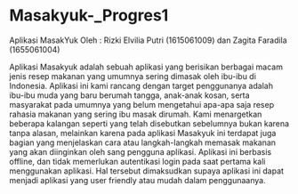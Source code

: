 # Masakyuk-_Progres1

Aplikasi MasakYuk 
Oleh : Rizki Elvilia Putri (1615061009) dan Zagita Faradila (1655061004)

Aplikasi Masakyuk adalah sebuah aplikasi yang berisikan berbagai macam jenis resep makanan yang umumnya sering dimasak oleh ibu-ibu di Indonesia. 
Aplikasi ini kami rancang dengan target penggunanya adalah ibu-ibu muda yang baru berumah tangga, anak-anak kosan, serta masyarakat pada umumnya yang belum mengetahui apa-apa saja resep rahasia makanan yang sering ibu masak dirumah.
Kami menargetkan beberapa kalangan seperti yang telah disebutkan sebelumnya bukan karena tanpa alasan, 
melainkan karena pada aplikasi Masakyuk ini terdapat juga bagian yang menjelaskan cara atau langkah-langkah memasak makanan yang akan diinginkan oleh sang pengguna aplikasi.
Aplikasi ini berbasis offline, dan tidak memerlukan autentikasi login pada saat pertama kali menggunakan aplikasi. 
Hal tersebut dimaksudkan supaya aplikasi ini dapat menjadi aplikasi yang user friendly atau mudah dalam penggunaanya.
